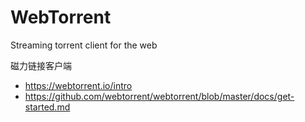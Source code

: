 # WebTorrent

 Streaming torrent client for the web 
 
 磁力链接客户端

* https://webtorrent.io/intro
* https://github.com/webtorrent/webtorrent/blob/master/docs/get-started.md

